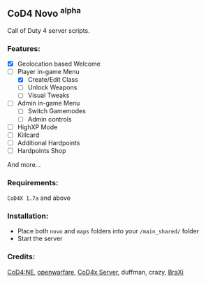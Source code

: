## CoD4 Novo **<sup>alpha</sup>**

Call of Duty 4 server scripts.

### Features:

- [x] Geolocation based Welcome
- [ ] Player in-game Menu
    - [x] Create/Edit Class
    - [ ] Unlock Weapons
    - [ ] Visual Tweaks
- [ ] Admin in-game Menu
    - [ ] Switch Gamemodes
    - [ ] Admin controls
- [ ] HighXP Mode
- [ ] Killcard
- [ ] Additional Hardpoints
- [ ] Hardpoints Shop

And more…

### Requirements:
`CoD4X 1.7a` and above

### Installation:
* Place both `novo` and `maps` folders into your `/main_shared/` folder
* Start the server

### Credits:
[CoD4:NE](https://github.com/leiizko/cod4_new_experience), [openwarfare](https://github.com/cod4mw/openwarfare/), [CoD4x Server](https://github.com/callofduty4x/CoD4x_Server), duffman, crazy, [BraXi](https://github.com/BraXi)
